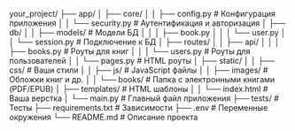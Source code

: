 your_project/
├── app/
│   ├── core/
│   │   ├── config.py       # Конфигурация приложения
│   │   └── security.py     # Аутентификация и авторизация
│   ├── db/
│   │   ├── models/         # Модели БД
│   │   │   ├── book.py
│   │   │   └── user.py
│   │   └── session.py      # Подключение к БД
│   ├── routes/
│   │   ├── api/
│   │   │   ├── books.py    # Роуты для книг
│   │   │   └── users.py    # Роуты для пользователей
│   │   └── pages.py        # HTML роуты
│   ├── static/
│   │   ├── css/            # Ваши стили
│   │   ├── js/             # JavaScript файлы
│   │   ├── images/         # Обложки книг и др.
│   │   └── books/          # Папка с электронными книгами (PDF/EPUB)
│   ├── templates/          # HTML шаблоны
│   │   └── index.html      # Ваша верстка
│   └── main.py             # Главный файл приложения
├── tests/                  # Тесты
├── requirements.txt        # Зависимости
├── .env                    # Переменные окружения
└── README.md               # Описание проекта
